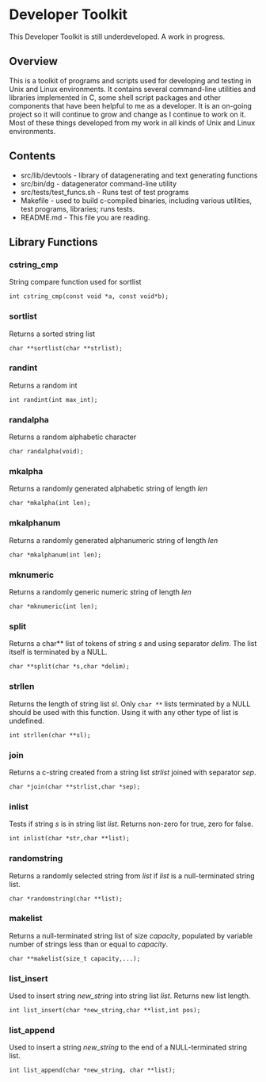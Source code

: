 # Developer Toolkit
This Developer Toolkit is still underdeveloped.  A work in progress.
## Overview

This is a toolkit of programs and scripts used for developing and testing in Unix and Linux environments.  It contains several command-line utilities and libraries implemented in C, some shell script packages and other components that have been helpful to me as a developer.  It is an on-going project so it will continue to grow and change as I continue to work on it. Most of these things developed from my work in all kinds of Unix and Linux environments.

## Contents 

* src/lib/devtools - library of datagenerating and text generating functions
* src/bin/dg - datagenerator command-line utility
* src/tests/test_funcs.sh - Runs test of test programs
* Makefile - used to build c-compiled binaries, including various utilities, test programs, libraries; runs tests.
* README.md - This file you are reading.

## Library Functions

### cstring_cmp
String compare function used for sortlist

```
int cstring_cmp(const void *a, const void*b);
```

### sortlist
Returns a sorted string list

```
char **sortlist(char **strlist);
```

### randint
Returns a random int

```
int randint(int max_int);
```

### randalpha
Returns a random alphabetic character

```
char randalpha(void);
```

### mkalpha
Returns a randomly generated alphabetic string of length *len*

```
char *mkalpha(int len);
```

### mkalphanum
Returns a randomly generated alphanumeric string of length *len*

```
char *mkalphanum(int len);
```

### mknumeric 
Returns a randomly generic numeric string of length *len*

```
char *mknumeric(int len);
```

### split
Returns a char** list of tokens of string *s* and using separator *delim*.
The list itself is terminated by a NULL.

```
char **split(char *s,char *delim);
```

### strllen 
Returns the length of string list *sl*.  Only `char **` lists terminated by a NULL should be used with this
function.  Using it with any other type of list is undefined.

```
int strllen(char **sl);
```

### join
Returns a c-string created from a string list *strlist* joined with separator *sep*.

```
char *join(char **strlist,char *sep);
```

### inlist
Tests if string *s* is in string list *list*. Returns non-zero for true, zero for false.

```
int inlist(char *str,char **list);
```

### randomstring
Returns a randomly selected string from *list* if *list* is a null-terminated string list.

```
char *randomstring(char **list);
```

### makelist
Returns a null-terminated string list of size *capacity*, populated by variable number of strings less than or equal to *capacity*.

```
char **makelist(size_t capacity,...);
```

### list_insert
Used to insert string *new_string* into string list *list*.  Returns new list length.

```
int list_insert(char *new_string,char **list,int pos);
```

### list_append
Used to insert a string *new_string* to the end of a NULL-terminated string list.

```
int list_append(char *new_string, char **list);
```
